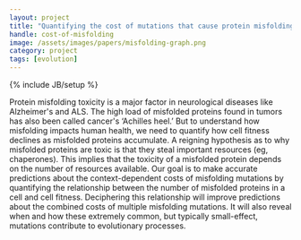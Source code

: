 ```yaml
---
layout: project
title: "Quantifying the cost of mutations that cause protein misfolding"
handle: cost-of-misfolding
image: /assets/images/papers/misfolding-graph.png
category: project
tags: [evolution]
---
```

{% include JB/setup %}

Protein misfolding toxicity is a major factor in neurological diseases like Alzheimer's and ALS. The high load of misfolded proteins found in tumors has also been called cancer's ‘Achilles heel.’ But to understand how misfolding impacts human health, we need to quantify how cell fitness declines as misfolded proteins accumulate. A reigning hypothesis as to why misfolded proteins are toxic is that they steal important resources (eg, chaperones). This implies that the toxicity of a misfolded protein depends on the number of resources available. Our goal is to make accurate predictions about the context-dependent costs of misfolding mutations by quantifying the relationship between the number of misfolded proteins in a cell and cell fitness. Deciphering this relationship will improve predictions about the combined costs of multiple misfolding mutations. It will also reveal when and how these extremely common, but typically small-effect, mutations contribute to evolutionary processes.